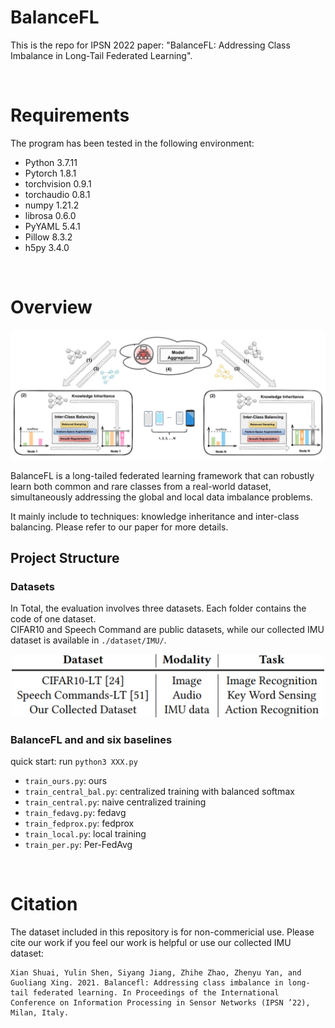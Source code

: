 # BalanceFL
This is the repo for IPSN 2022 paper: "BalanceFL: Addressing Class Imbalance in Long-Tail Federated Learning".

<br>

# Requirements
The program has been tested in the following environment: 

* Python 3.7.11
* Pytorch 1.8.1
* torchvision 0.9.1
* torchaudio 0.8.1
* numpy 1.21.2
* librosa 0.6.0
* PyYAML 5.4.1
* Pillow 8.3.2
* h5py 3.4.0

<br>

# Overview
<p align="center" >
	<img src="./figures/balancefl.jpg" width="800">
</p>

BalanceFL is a long-tailed federated learning framework
that can robustly learn both common and rare classes from a real-world dataset, simultaneously addressing the global and local data imbalance problems. 

It mainly include to techniques: knowledge inheritance and inter-class balancing. Please refer to our paper for more details. 

## Project Structure
### Datasets
In Total, the evaluation involves three datasets. Each folder contains the code of one dataset.   
CIFAR10 and Speech Command are public datasets, while our collected IMU dataset is available in `./dataset/IMU/`.

<p align="center" >
	<img src="./figures/dataset.png" width="500">
</p>

### BalanceFL and and six baselines
quick start: run `python3 XXX.py`
* `train_ours.py`: ours  
* `train_central_bal.py`: centralized training with balanced softmax  
* `train_central.py`: naive centralized training  
* `train_fedavg.py`: fedavg  
* `train_fedprox.py`: fedprox  
* `train_local.py`: local training  
* `train_per.py`: Per-FedAvg    

<br>

# Citation
The dataset included in this repository is for non-commericial use. Please cite our work if you feel our work is helpful or use our collected IMU dataset:
```
Xian Shuai, Yulin Shen, Siyang Jiang, Zhihe Zhao, Zhenyu Yan, and Guoliang Xing. 2021. Balancefl: Addressing class imbalance in long-tail federated learning. In Proceedings of the International Conference on Information Processing in Sensor Networks (IPSN ’22), Milan, Italy.
```



